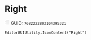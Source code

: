 # Right
![](/img/Right.png)
GUID: `7082222803104395321`
```
EditorGUIUtility.IconContent("Right")
```
